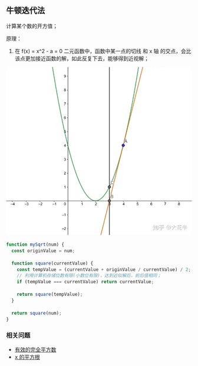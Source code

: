 ## 牛顿迭代法

计算某个数的开方值；

原理：<br/>

1. 在 f(x) = x^2 - a = 0 二元函数中，函数中某一点的切线 和 x 轴 的交点，会比该点更加接近函数的解，如此反复下去，能够得到近视解；

<img src="../../images/牛顿迭代法.png" style="background: #fff" />

```javascript
function mySqrt(num) {
  const originValue = num;

  function square(currentValue) {
    const tempValue = (currentValue + originValue / currentValue) / 2;
    // 利用计算机存储位数有限(小数位有限)，达到近似解后，前后值相同；
    if (tempValue === currentValue) return currentValue;

    return square(tempValue);
  }

  return square(num);
}
```

### 相关问题
- [有效的完全平方数](https://leetcode.cn/problems/valid-perfect-square/description/)
- [x 的平方根](https://leetcode.cn/problems/sqrtx/description/)
